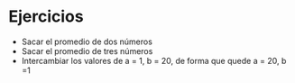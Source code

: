 # Ejercicios
* Sacar el promedio de dos números
* Sacar el promedio de tres números
* Intercambiar los valores de a = 1, b = 20, de forma que quede a = 20, b =1


